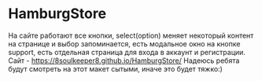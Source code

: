 # HamburgStore
На сайте работают все кнопки, select(option) меняет некоторый контент на странице и выбор запоминается, есть модальное окно на кнопке support,
есть отдельная страница для входа в аккаунт и регистрации.
Сайт - https://8soulkeeper8.github.io/HamburgStore/
Надеюсь ребята будут смотреть на этот макет сытыми, иначе это будет тяжко:)
